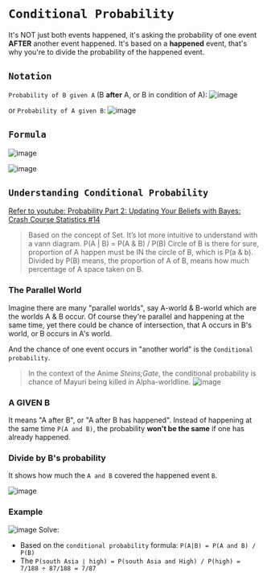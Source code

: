# `Conditional Probability`

It's NOT just both events happened, it's asking the probability of one event **AFTER** another event happened.
It's based on a **happened** event, that's why you're to divide the probability of the happened event.

## `Notation`

`Probability of B given A` (B **after** A, or B in condition of A):
![image](https://user-images.githubusercontent.com/14041622/44021190-bffe074a-9f16-11e8-8070-d494288277e8.png)

or `Probability of A given B`:
![image](https://user-images.githubusercontent.com/14041622/44021217-d32d765c-9f16-11e8-8467-26cbc4b790d3.png)


## `Formula`
![image](https://user-images.githubusercontent.com/14041622/45164967-51762a00-b226-11e8-955a-24c08c55afdd.png)

![image](https://user-images.githubusercontent.com/14041622/44021348-2309ff24-9f17-11e8-838b-169563679420.png)

## `Understanding Conditional Probability`

[Refer to youtube: Probability Part 2: Updating Your Beliefs with Bayes: Crash Course Statistics #14](https://www.youtube.com/watch?v=oZCskBpHWyk)

> Based on the concept of Set. 
It’s lot more intuitive to understand with a vann diagram.
P(A | B) = P(A & B) / P(B)
Circle of B is there for sure, proportion of A happen must be IN the circle of B, which is P(a & b). 
Divided by P(B) means, the proportion of A of B, means how much percentage of A space taken on B. 

### The Parallel World
Imagine there are many "parallel worlds", say A-world & B-world which are the worlds A & B occur.
Of course they're parallel and happening at the same time, yet there could be chance of intersection, that A occurs in B's world, or B occurs in A's world.

And the chance of one event occurs in "another world" is the `Conditional probability`.

> In the context of the Anime _Steins;Gate_, the conditional probability is chance of Mayuri being killed in Alpha-worldline.
![image](https://user-images.githubusercontent.com/14041622/45341935-f732eb80-b5ce-11e8-96b4-5c837da5587d.png)



### A GIVEN B
It means "A after B", or "A after B has happened".
Instead of happening at the same time `P(A and B)`, the probability **won't be the same** if one has already happened.


### Divide by B's probability

It shows how much the `A and B` covered the happened event `B`.

![image](https://user-images.githubusercontent.com/14041622/44067745-895757da-9fa9-11e8-85dd-6a6705d8623e.png)



### Example
![image](https://user-images.githubusercontent.com/14041622/44024197-3a720794-9f1f-11e8-823d-597a6775f95c.png)
Solve:
- Based on the `conditional probability` formula: `P(A|B) = P(A and B) / P(B)`
- The `P(south Asia ∣ high) = P(south Asia and High) / P(high) = 7/188 ÷ 87/188 = 7/87`